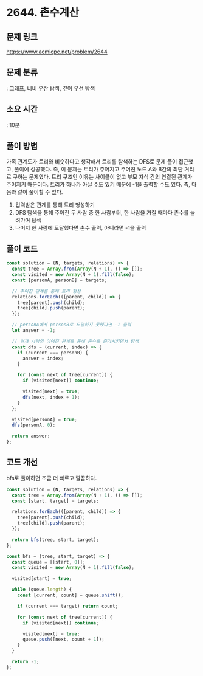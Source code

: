# 2644. 촌수계산

## 문제 링크

https://www.acmicpc.net/problem/2644

## 문제 분류

: 그래프, 너비 우산 탐색, 깊이 우선 탐색

## 소요 시간

: 10분

## 풀이 방법

가족 관계도가 트리와 비슷하다고 생각해서 트리를 탐색하는 DFS로 문제 풀이 접근했고, 풀이에 성공했다.
즉, 이 문제는 트리가 주어지고 주어진 노드 A와 B간의 최단 거리르 구하는 문제였다. 트리 구조인 이유는 사이클이 없고
부모 자식 간의 연결된 관계가 주어지기 때문이다. 트리가 하나가 아닐 수도 있기 때문에 -1을 출력할 수도 있다.
즉, 다음과 같이 풀이할 수 있다.

1. 입력받은 관계를 통해 트리 형성하기
2. DFS 탐색을 통해 주어진 두 사람 중 한 사람부터, 한 사람을 거칠 때마다 촌수를 늘려가며 탐색
3. 나머지 한 사람에 도달했다면 촌수 출력, 아니라면 -1을 출력

## 풀이 코드

```js
const solution = (N, targets, relations) => {
  const tree = Array.from(Array(N + 1), () => []);
  const visited = new Array(N + 1).fill(false);
  const [personA, personB] = targets;

  // 주어진 관계를 통해 트리 형성
  relations.forEach(([parent, child]) => {
    tree[parent].push(child);
    tree[child].push(parent);
  });

  // personA에서 personB로 도달하지 못했다면 -1 출력
  let answer = -1;

  // 현재 사람의 이어진 관계를 통해 촌수를 증가시키면서 탐색
  const dfs = (current, index) => {
    if (current === personB) {
      answer = index;
    }

    for (const next of tree[current]) {
      if (visited[next]) continue;

      visited[next] = true;
      dfs(next, index + 1);
    }
  };

  visited[personA] = true;
  dfs(personA, 0);

  return answer;
};
```

## 코드 개선

bfs로 풀이하면 조금 더 빠르고 깔끔하다.

```js
const solution = (N, targets, relations) => {
  const tree = Array.from(Array(N + 1), () => []);
  const [start, target] = targets;

  relations.forEach(([parent, child]) => {
    tree[parent].push(child);
    tree[child].push(parent);
  });

  return bfs(tree, start, target);
};

const bfs = (tree, start, target) => {
  const queue = [[start, 0]];
  const visited = new Array(N + 1).fill(false);

  visited[start] = true;

  while (queue.length) {
    const [current, count] = queue.shift();

    if (current === target) return count;

    for (const next of tree[current]) {
      if (visited[next]) continue;

      visited[next] = true;
      queue.push([next, count + 1]);
    }
  }

  return -1;
};
```
